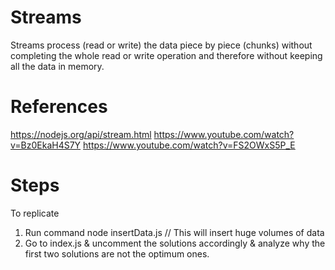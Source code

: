 # Streams

Streams process (read or write) the data piece by piece (chunks) without completing the whole read or write operation and therefore without keeping all the data in memory.

# References
https://nodejs.org/api/stream.html
https://www.youtube.com/watch?v=Bz0EkaH4S7Y
https://www.youtube.com/watch?v=FS2OWxS5P_E

# Steps

To replicate
1. Run command node insertData.js // This will insert huge volumes of data
2. Go to index.js & uncomment the solutions accordingly & analyze why 
the first two solutions are not the optimum ones.
